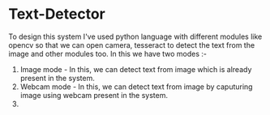 # Text-Detector 
To design this system I've used python language with different modules like opencv so that we can open camera, tesseract to detect the text from the image and other modules too.
In this we have two modes :-
1) Image mode - In this, we can detect text from image which is already present in the system.
2) Webcam mode - In this, we can detect text from image by caputuring image using webcam present in the system.
3) 
